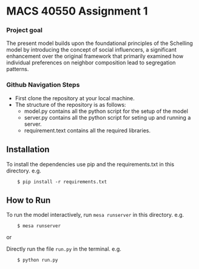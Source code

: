 # MACS 40550 Assignment 1

### Project goal
The present model builds upon the foundational principles of the Schelling model by introducing the concept of social influencers, a significant enhancement over the original framework that primarily examined how individual preferences on neighbor composition lead to segregation patterns.

### Github Navigation Steps  
* First clone the repository at your local machine.
* The structure of the repository is as follows:
   * model.py contains all the python script for the setup of the model
   * server.py contains all the python script for seting up and running a server.
   * requirement.text contains all the required libraries.


## Installation

To install the dependencies use pip and the requirements.txt in this directory. e.g.

```
    $ pip install -r requirements.txt
```

## How to Run

To run the model interactively, run ``mesa runserver`` in this directory. e.g.

```
    $ mesa runserver
```
or

Directly run the file ``run.py`` in the terminal. e.g.

```
    $ python run.py
```

